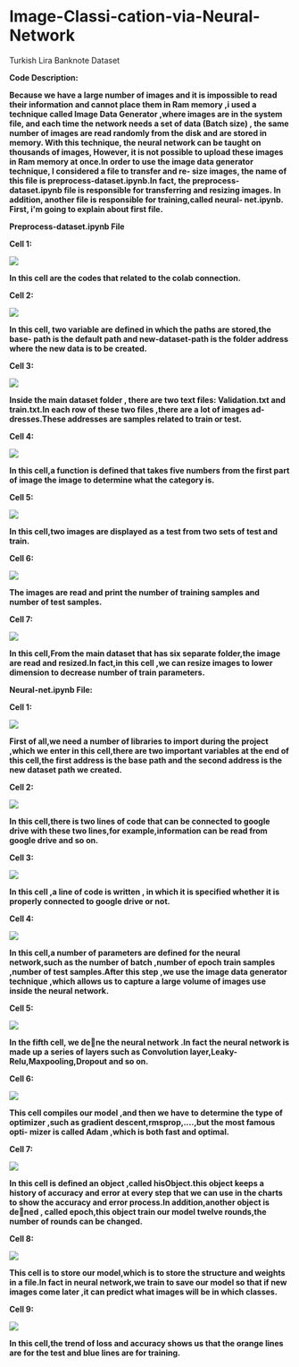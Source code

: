 # Image-Classi-cation-via-Neural-Network
Turkish Lira Banknote Dataset

**Code Description:**

**Because we have a large number of images and it is impossible to read their
information and cannot place them in Ram memory ,i used a technique
called Image Data Generator ,where images are in the system file, and each
time the network needs a set of data (Batch size) , the same number of
images are read randomly from the disk and are stored in memory. With
this technique, the neural network can be taught on thousands of images,
However, it is not possible to upload these images in Ram memory at once.In order to use the
image data generator technique, I considered a file to transfer and re-
size images, the name of this file is preprocess-dataset.ipynb.In fact, the
preprocess-dataset.ipynb file is responsible for transferring and resizing
images. In addition, another file is responsible for training,called neural-
net.ipynb. First, i'm going to explain about first file.**

**Preprocess-dataset.ipynb File**

**Cell 1:**

![](1pre.png)
  
 **In this cell are the codes that related to the colab connection.**
 
 **Cell 2:**
 
 ![](pre2.png)
 
 **In this cell, two variable are defined in which the paths are stored,the base-
path is the default path and new-dataset-path is the folder address where
the new data is to be created.**
 
 **Cell 3:**
 
 ![](pre3.png)
 
 **Inside the main dataset folder , there are two text files: Validation.txt
and train.txt.In each row of these two files ,there are a lot of images ad-
dresses.These addresses are samples related to train or test.**

**Cell 4:**
 
 ![](pre4.png)
 
 **In this cell,a function is defined that takes five numbers from the first part
of image the image to determine what the category is.**

**Cell 5:**
 
 ![](pre5.png)
 
 **In this cell,two images are displayed as a test from two sets of test and train.**
 
 **Cell 6:**
 
 ![](pre6.png)
 
 **The images are read and print the number of training samples and number of test
samples.**

**Cell 7:**
 
 ![](pre7.png)
 
 **In this cell,From the main dataset that has six separate folder,the image are
read and resized.In fact,in this cell ,we can resize images to lower dimension
to decrease number of train parameters.**


**Neural-net.ipynb File:**

**Cell 1:**

![](neural1.png)

**First of all,we need a number of libraries to import during the project ,which
we enter in this cell,there are two important variables at the end of this
cell,the first address is the base path and the second address is the new
dataset path we created.**

**Cell 2:**

![](neural2.png)

**In this cell,there is two lines of code that can be connected to google drive
with these two lines,for example,information can be read from google drive
and so on.**

**Cell 3:**

![](neural3.png)

**In this cell ,a line of code is written , in which it is specified whether it
is properly connected to google drive or not.**

**Cell 4:**

![](neural4.png)

**In this cell,a number of parameters are defined for the neural network,such
as the number of batch ,number of epoch train samples ,number of test
samples.After this step ,we use the image data generator technique ,which
allows us to capture a large volume of images use inside the neural network.**

**Cell 5:**

![](neural5.png)

**In the fifth cell, we dene the neural network .In fact the neural network is
made up a series of layers such as Convolution layer,Leaky-Relu,Maxpooling,Dropout
and so on.**

**Cell 6:**

![](neural6.png)

**This cell compiles our model ,and then we have to determine the type of
optimizer ,such as gradient descent,rmsprop,....,but the most famous opti-
mizer is called Adam ,which is both fast and optimal.**

**Cell 7:**

![](neural7.png)

**In this cell is defined an object ,called hisObject.this object keeps a history
of accuracy and error at every step that we can use in the charts to show
the accuracy and error process.In addition,another object is dened , called
epoch,this object train our model twelve rounds,the number of rounds can
be changed.**

**Cell 8:**

![](neural8.png)

**This cell is to store our model,which is to store the structure and weights
in a file.In fact in neural network,we train to save our model so that if new
images come later ,it can predict what images will be in which classes.**

**Cell 9:**

![](neural9.png)

**In this cell,the trend of loss and accuracy shows us that the orange lines are
for the test and blue lines are for training.**
